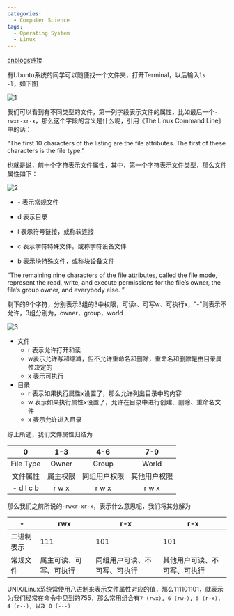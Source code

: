 ```yaml
---
categories:
  - Computer Science
tags:
  - Operating System
  - Linux
---
```


[cnblogs链接](https://www.cnblogs.com/linkchen/p/13699139.html)

有Ubuntu系统的同学可以随便找一个文件夹，打开Terminal，以后输入<code>ls -l</code>，如下图

<img referrerPolicy="no-referrer" src="https://img2020.cnblogs.com/blog/1560524/202009/1560524-20200920110509024-806515355.png" alt="1">


我们可以看到有不同类型的文件，第一列字段表示文件的属性，比如最后一个<code>-rwxr-xr-x</code>，那么这个字段的含义是什么呢，引用《The Linux Command Line》中的话：

“The first 10 characters of the listing are the file attributes. The first of these characters is the file type.”

也就是说，前十个字符表示文件属性，其中，第一个字符表示文件类型，那么文件属性如下：

<img referrerPolicy="no-referrer" src="https://img2020.cnblogs.com/blog/1560524/202009/1560524-20200920110512368-976221495.png" alt="2">

* \- 表示常规文件

* d 表示目录

* l 表示符号链接，或称软连接

* c 表示字符特殊文件，或称字符设备文件

* b 表示块特殊文件，或称块设备文件

“The remaining nine characters of the file attributes, called the file mode, represent the read, write, and execute permissions for the file’s owner, the file’s group owner, and everybody else. ”

剩下的9个字符，分别表示3组的3中权限，可读r、可写w、可执行x，"-"则表示不允许，3组分别为，owner，group，world

<img referrerPolicy="no-referrer" src="https://img2020.cnblogs.com/blog/1560524/202009/1560524-20200920110614359-1649709247.png" alt="3">

* 文件
  * r 表示允许打开和读
  * w表示允许写和缩减，但不允许重命名和删除，重命名和删除是由目录属性决定的
  * x 表示可执行
* 目录
  * r 表示如果执行属性x设置了，那么允许列出目录中的内容
  * w 表示如果执行属性x设置了，允许在目录中进行创建、删除、重命名文件
  * x 表示允许进入目录

综上所述，我们文件属性归结为

|     0     |   1-3    |     4-6      |     7-9      |
| :-------: | :------: | :----------: | :----------: |
| File Type |  Owner   |    Group     |    World     |
| 文件属性  | 属主权限 | 同组用户权限 | 其他用户权限 |
| - d l c b |  r w x   |    r w x     |    r w x     |

那么我们之前所说的<code>-rwxr-xr-x</code>，表示什么意思呢，我们将其分解为

| -          | rwx                    | r-x                          | r-x                          |
| ---------- | ---------------------- | ---------------------------- | ---------------------------- |
| 二进制表示 | 111                    | 101                          | 101                          |
| 常规文件   | 属主可读、可写、可执行 | 同组用户可读、不可写、可执行 | 其他用户可读、不可写、可执行 |

UNIX/Linux系统常使用八进制来表示文件属性对应的值，那么111101101，就表示为我们经常在命令中见到的755，那么常用组合有`7 (rwx), 6 (rw-), 5 (r-x), 4 (r--), 以及 0 (---) `

